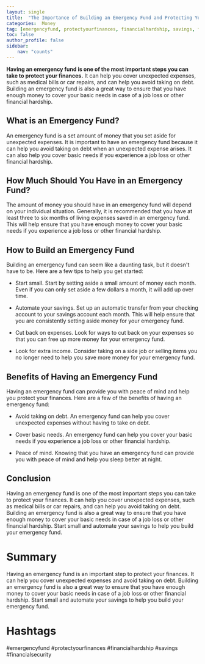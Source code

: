 ```yaml
---
layout: single
title:  "The Importance of Building an Emergency Fund and Protecting Your Finances"
categories:  Money
tag: [emergencyfund, protectyourfinances, financialhardship, savings, financialsecurity, ]
toc: false
author_profile: false
sidebar:
    nav: "counts"
---
```

    
**Having an emergency fund is one of the most important steps you can take to protect your finances.** It can help you cover unexpected expenses, such as medical bills or car repairs, and can help you avoid taking on debt. Building an emergency fund is also a great way to ensure that you have enough money to cover your basic needs in case of a job loss or other financial hardship.

## What is an Emergency Fund?

An emergency fund is a set amount of money that you set aside for unexpected expenses. It is important to have an emergency fund because it can help you avoid taking on debt when an unexpected expense arises. It can also help you cover basic needs if you experience a job loss or other financial hardship.

## How Much Should You Have in an Emergency Fund?

The amount of money you should have in an emergency fund will depend on your individual situation. Generally, it is recommended that you have at least three to six months of living expenses saved in an emergency fund. This will help ensure that you have enough money to cover your basic needs if you experience a job loss or other financial hardship.

## How to Build an Emergency Fund

Building an emergency fund can seem like a daunting task, but it doesn't have to be. Here are a few tips to help you get started:

- Start small. Start by setting aside a small amount of money each month. Even if you can only set aside a few dollars a month, it will add up over time.

- Automate your savings. Set up an automatic transfer from your checking account to your savings account each month. This will help ensure that you are consistently setting aside money for your emergency fund.

- Cut back on expenses. Look for ways to cut back on your expenses so that you can free up more money for your emergency fund.

- Look for extra income. Consider taking on a side job or selling items you no longer need to help you save more money for your emergency fund.

## Benefits of Having an Emergency Fund

Having an emergency fund can provide you with peace of mind and help you protect your finances. Here are a few of the benefits of having an emergency fund:

- Avoid taking on debt. An emergency fund can help you cover unexpected expenses without having to take on debt.

- Cover basic needs. An emergency fund can help you cover your basic needs if you experience a job loss or other financial hardship.

- Peace of mind. Knowing that you have an emergency fund can provide you with peace of mind and help you sleep better at night.

## Conclusion

Having an emergency fund is one of the most important steps you can take to protect your finances. It can help you cover unexpected expenses, such as medical bills or car repairs, and can help you avoid taking on debt. Building an emergency fund is also a great way to ensure that you have enough money to cover your basic needs in case of a job loss or other financial hardship. Start small and automate your savings to help you build your emergency fund.

# Summary

Having an emergency fund is an important step to protect your finances. It can help you cover unexpected expenses and avoid taking on debt. Building an emergency fund is also a great way to ensure that you have enough money to cover your basic needs in case of a job loss or other financial hardship. Start small and automate your savings to help you build your emergency fund.

# Hashtags

#emergencyfund #protectyourfinances #financialhardship #savings #financialsecurity